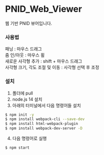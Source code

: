 # PNID_Web_Viewer
웹 기반 PNID 뷰어입니다.
### 사용법
패닝 : 마우스 드래그  
줌 인/아웃 : 마우스 휠  
새로운 사각형 추가 : shift + 마우스 드래그  
사각형 크기, 각도 조절 및 이동 : 사각형 선택 후 조정  

### 설치
1. 폴더에 pull
2. node.js 14 설치
3. 아래의 터미널에서 다음 명령어들 설치
```bash
$ npm init -y
$ npm install webpack-cli --save-dev
$ npm install html-webpack-plugin
$ npm install webpack-dev-server -D
```
4. 다음 명령어로 실행
  ```bash
$ npm start
```
